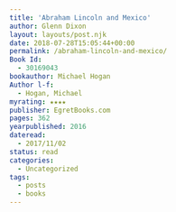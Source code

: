 ```yaml
---
title: 'Abraham Lincoln and Mexico'
author: Glenn Dixon
layout: layouts/post.njk
date: 2018-07-28T15:05:44+00:00
permalink: /abraham-lincoln-and-mexico/
Book Id:
  - 30169043
bookauthor: Michael Hogan
Author l-f:
  - Hogan, Michael
myrating: ★★★★
publisher: EgretBooks.com
pages: 362
yearpublished: 2016
dateread:
  - 2017/11/02
status: read
categories:
  - Uncategorized
tags:
  - posts
  - books
---
```

